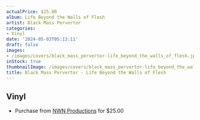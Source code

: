 ```yaml
---
actualPrice: $25.00
album: Life Beyond the Walls of Flesh
artist: Black Mass Pervertor
categories:
- Vinyl
date: '2024-05-03T05:13:11'
draft: false
images:
- /images/covers/black_mass_pervertor-life_beyond_the_walls_of_flesh.jpg
inStock: true
thumbnailImage: /images/covers/black_mass_pervertor-life_beyond_the_walls_of_flesh-thumb.jpg
title: Black Mass Pervertor - Life Beyond the Walls of Flesh
---
```


## Vinyl
* Purchase from [NWN Productions](http://shop.nwnprod.com/index.php?route=product/product&path=75&product_id=19968&sort=pd.name&order=ASC) for $25.00
